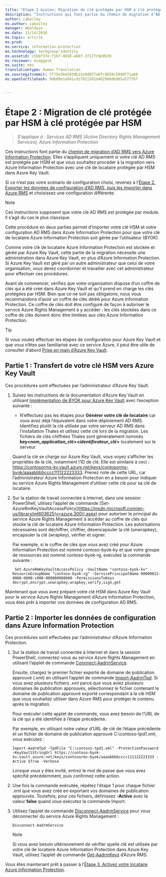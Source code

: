 ```yaml
---
title: "Étape 2 &colon; Migration de clé protégée par HSM à clé protégée par HSM | Azure Information Protection"
description: "Instructions qui font partie du chemin de migration d’AD RMS vers Azure Information Protection. Celles-ci s’appliquent uniquement si votre clé AD RMS est protégée par HSM et que vous souhaitez procéder à la migration vers Azure Information Protection avec une clé de locataire protégée par HSM dans Azure Key Vault."
author: cabailey
ms.author: cabailey
manager: mbaldwin
ms.date: 11/14/2016
ms.topic: article
ms.prod: 
ms.service: information-protection
ms.technology: techgroup-identity
ms.assetid: c5bbf37e-f1bf-4010-a60f-37177c9e9b39
ms.reviewer: esaggese
ms.suite: ems
translationtype: Human Translation
ms.sourcegitcommit: 5f75e36e5939b23a9d077a6fcd659c59d0f71a68
ms.openlocfilehash: 9db60e1e841cd1f821501d402986dbd05a577f6f


---
```


# <a name="step-2-hsm-protected-key-to-hsm-protected-key-migration"></a>Étape 2 : Migration de clé protégée par HSM à clé protégée par HSM

>*S’applique à : Services AD RMS (Active Directory Rights Management Services), Azure Information Protection*


Ces instructions font partie du [chemin de migration d’AD RMS vers Azure Information Protection](migrate-from-ad-rms-to-azure-rms.md). Elles s’appliquent uniquement si votre clé AD RMS est protégée par HSM et que vous souhaitez procéder à la migration vers Azure Information Protection avec une clé de locataire protégée par HSM dans Azure Key Vault. 

Si ce n’est pas votre scénario de configuration choisi, revenez à l’[Étape 2. Exporter les données de configuration d’AD RMS, puis les importer dans Azure RMS](migrate-from-ad-rms-phase1.md#step-2-export-configuration-data-from-ad-rms-and-import-it-to-azure-information-protection) et choisissez une configuration différente.

> [!NOTE]
> Ces instructions supposent que votre clé AD RMS est protégée par module. Il s’agit du cas le plus classique. 

Cette procédure en deux parties permet d’importer votre clé HSM et votre configuration AD RMS dans Azure Information Protection pour que votre clé de locataire Azure Information Protection soit gérée par l’utilisateur (BYOK).

Comme votre clé de locataire Azure Information Protection est stockée et gérée par Azure Key Vault, cette partie de la migration nécessite une administration dans Azure Key Vault, en plus d’Azure Information Protection. Si Azure Key Vault est géré par un autre administrateur que celui de votre organisation, vous devez coordonner et travailler avec cet administrateur pour effectuer ces procédures.

Avant de commencer, vérifiez que votre organisation dispose d’un coffre de clés qui a été créé dans Azure Key Vault et qu’il prend en charge les clés protégées par HSM. Bien que ce ne soit pas obligatoire, nous vous recommandons d’avoir un coffre de clés dédié pour Azure Information Protection. Ce coffre de clés doit être configuré de façon à autoriser le service Azure Rights Management à y accéder : les clés stockées dans ce coffre de clés doivent donc être limitées aux clés Azure Information Protection.


> [!TIP]
> Si vous voulez effectuer les étapes de configuration pour Azure Key Vault et que vous n’êtes pas familiarisé avec ce service Azure, il peut être utile de consulter d’abord [Prise en main d’Azure Key Vault](https://azure.microsoft.com/documentation/articles/key-vault-get-started/). 


## <a name="part-1-transfer-your-hsm-key-to-azure-key-vault"></a>Partie 1 : Transfert de votre clé HSM vers Azure Key Vault

Ces procédures sont effectuées par l’administrateur d’Azure Key Vault.

1.  Suivez les instructions de la documentation d’Azure Key Vault en utilisant [Implémentation de BYOK pour Azure Key Vault](https://azure.microsoft.com/documentation/articles/key-vault-hsm-protected-keys/#implementing-bring-your-own-key-byok-for-azure-key-vault) avec l’exception suivante :

    - N’effectuez pas les étapes pour **Générer votre clé de locataire** car vous avez déjà l’équivalent dans votre déploiement AD RMS. Identifiez plutôt la clé utilisée par votre serveur AD RMS dans l’installation Thales et utilisez cette clé lors de la migration. Les fichiers de clés chiffrées Thales sont généralement nommés **key<*nom_application_clé*><*identificateur_clé*>** localement sur le serveur.

    Quand la clé se charge sur Azure Key Vault, vous voyez s’afficher les propriétés de la clé, notamment l’ID de clé. Elle est similaire à ceci : https://contosorms-kv.vault.azure.net/keys/contosorms-byok/aaaabbbbcccc111122223333. Prenez note de cette URL, car l’administrateur Azure Information Protection en a besoin pour indiquer au service Azure Rights Management d’utiliser cette clé pour sa clé de locataire.

2. Sur la station de travail connectée à Internet, dans une session PowerShell, utilisez l’applet de commande [Set-AzureRmKeyVaultAccessPolicy](https://msdn.microsoft.com/en-us/library/mt603625(v=azure.300\).aspx) pour autoriser le principal du service Azure Rights Management à accéder au coffre de clés qui stocke la clé de locataire Azure Information Protection. Les autorisations nécessaires sont déchiffrer, chiffrer, désencapsuler la clé (unwrapkey), encapsuler la clé (wrapkey), vérifier et signer.
    
    Par exemple, si le coffre de clés que vous avez créé pour Azure Information Protection est nommé contoso-byok-ky et que votre groupe de ressources est nommé contoso-byok-rg, exécutez la commande suivante :
    
        Set-AzureRmKeyVaultAccessPolicy -VaultName "contoso-byok-kv" -ResourceGroupName "contoso-byok-rg" -ServicePrincipalName 00000012-0000-0000-c000-000000000000 -PermissionsToKeys decrypt,encrypt,unwrapkey,wrapkey,verify,sign,get


Maintenant que vous avez préparé votre clé HSM dans Azure Key Vault pour le service Azure Rights Management d’Azure Information Protection, vous êtes prêt à importer vos données de configuration AD RMS.

## <a name="part-2-import-the-configuration-data-to-azure-information-protection"></a>Partie 2 : Importer les données de configuration dans Azure Information Protection

Ces procédures sont effectuées par l’administrateur d’Azure Information Protection.

1.  Sur la station de travail connectée à Internet et dans la session PowerShell, connectez-vous au service Azure Rights Management en utilisant l’applet de commande [Connnect-AadrmService](https://msdn.microsoft.com/library/dn629415.aspx).
    
    Ensuite, chargez le premier fichier exporté de domaine de publication approuvé (.xml) en utilisant l’applet de commande [Import-AadrmTpd](https://msdn.microsoft.com/library/dn857523.aspx). Si vous avez plusieurs fichiers .xml parce que vous aviez plusieurs domaines de publication approuvés, sélectionnez le fichier contenant le domaine de publication approuvé exporté correspondant à la clé HSM que vous souhaitez utiliser dans Azure RMS pour protéger le contenu après la migration. 
    
    Pour exécuter cette applet de commande, vous avez besoin de l’URL de la clé qui a été identifiée à l’étape précédente.
    
    Par exemple, en utilisant notre valeur d’URL de clé de l’étape précédente et un fichier de domaine de publication approuvé C:\contoso-tpd1.xml, vous exécutez :
    
    ```
    Import-AadrmTpd -TpdFile "C:\contoso-tpd1.xml" -ProtectionPassword –KeyVaultStringUrl https://contoso-byok-kv.vault.azure.net/keys/contosorms-byok/aaaabbbbcccc111122223333 -Active $True -Verbose
    ```
    
    Lorsque vous y êtes invité, entrez le mot de passe que vous avez spécifié précédemment, puis confirmez cette action.

2.  Une fois la commande exécutée, répétez l'étape 1 pour chaque fichier .xml que vous avez créé en exportant vos domaines de publication approuvés. Toutefois, pour ces fichiers, définissez **-Active** avec la valeur **false** quand vous exécutez la commande Import.  

3.  Utilisez l’applet de commande [Disconnect-AadrmService](https://msdn.microsoft.com/library/azure/dn629416.aspx) pour vous déconnecter du service Azure Rights Management :

    ```
    Disconnect-AadrmService
    ```

    > [!NOTE]
    > Si vous avez besoin ultérieurement de vérifier quelle clé est utilisée par votre clé de locataire Azure Information Protection dans Azure Key Vault, utilisez l’applet de commande [Get-AadrmKeys](https://msdn.microsoft.com/library/dn629420.aspx) d’Azure RMS.

Vous êtes maintenant prêt à passer à l’[Étape 3. Activez votre locataire Azure Information Protection](migrate-from-ad-rms-phase1.md#step-3-activate-your-azure-information-protection-tenant).




<!--HONumber=Nov16_HO2-->


